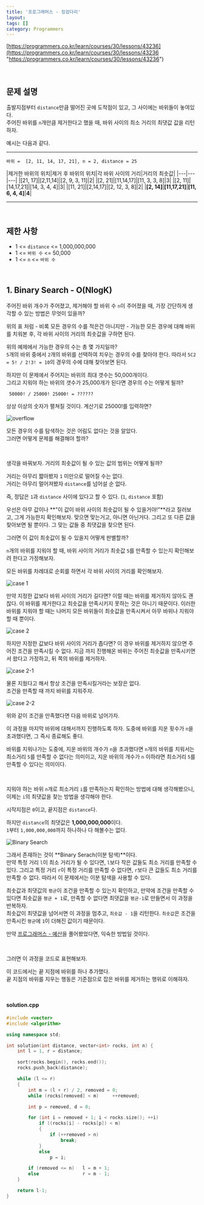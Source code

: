 ```yaml
---
title: '프로그래머스 - 징검다리'
layout: 
tags: []
category: Programmers
---
```

[https://programmers.co.kr/learn/courses/30/lessons/43236](https://programmers.co.kr/learn/courses/30/lessons/43236 "https://programmers.co.kr/learn/courses/30/lessons/43236")

&nbsp;

## 문제 설명
출발지점부터 ``distance``만큼 떨어진 곳에 도착점이 있고, 그 사이에는
바위들이 놓여있다.  
주어진 바위를 ``n``개만큼 제거한다고 했을 때, 바위 사이의 최소 거리의
최댓값 값을 리턴하자.  

예시는 다음과 같다.

------------

	바위 =  [2, 11, 14, 17, 21], n = 2, distance = 25

|제거한 바위의 위치|제거 후 바위의 위치|각 바위 사이의 거리|거리의 최솟값|
|---|---|---|
|[21, 17]|[2,11,14]|[2, 9, 3, 11]|2|
|[2, 21]|[11,14,17]|[11, 3, 3, 8]|3|
|[2, 11]|[14,17,21]|[14, 3, 4, 4]|3|
|[11, 21]|[2,14,17]|[2, 12, 3, 8]|2|
|**[2, 14]**|**[11,17,21]**|**[11, 6, 4, 4]**|**4**|

------------

&nbsp;

## 제한 사항
- 1 <= ``distance`` <= 1,000,000,000
- 1 <= ``바위 수`` <= 50,000
- 1 <= ``n`` <= ``바위 수``

&nbsp;

## 1. Binary Search - O(NlogK)

주어진 바위 개수가 주어졌고, 제거해야 할 바위 수 ``n``이 주어졌을 때,
가장 간단하게 생각할 수 있는 방법은 무엇이 있을까?

위의 표 처럼 - 비록 모든 경우의 수를 적은건 아니지만 - 가능한 모든 경우에 대해
바위를 치워본 후, 각 바위 사이의 거리의 최솟값을 구하면 된다.

위의 예제에서 가능한 경우의 수는 총 몇 가지일까?  
``5``개의 바위 중에서 ``2``개의 바위를 선택하여 치우는 경우의 수를 찾아야 한다.
따라서 ``5C2 = 5! / 2!3! = 10``의 경우의 수에 대해 찾아보면 된다.

하지만 이 문제에서 주어지는 바위의 최대 갯수는 50,000개이다.  
그리고 지워야 하는 바위의 갯수가 25,000개가 된다면 경우의 수는 어떻게 될까?  

	 50000! / 25000! 25000! = ??????

상상 이상의 숫자가 펼쳐질 것이다. 계산기로 25000!를 입력하면?  

![overflow](/assets/images/programmers/p15/25000factorial.png "overflow")

모든 경우의 수를 탐색하는 것은 어림도 없다는 것을 알았다.  
그러면 어떻게 문제를 해결해야 할까?

&nbsp;

생각을 바꿔보자. 거리의 최솟값이 될 수 있는 값의 범위는 어떻게 될까?  

거리는 아무리 짧아봤자 ``1`` 미만으로 떨어질 수는 없다.  
거리는 아무리 멀어져봤자 ``distance``를 넘어설 순 없다.

즉, 정답은 ``1``과 ``distance`` 사이에 있다고 할 수 있다. (``1``, ``distance`` 포함)

우선은 아무 값이나 **"이 값이 바위 사이의 최솟값이 될 수 있을거야!"**라고
질러보고, 그게 가능한지 확인해보자. 맞으면 맞는거고, 아니면 아닌거다.
그리고 또 다른 값을 찾아보면 될 뿐이다. 그 맞는 값들 중 최댓값을 찾으면
된다.

그러면 이 값이 최솟값이 될 수 있을지 어떻게 판별할까?

``n``개의 바위를 지워야 할 때, 바위 사이의 거리가 최솟값 ``5``를 만족할 수 있는지
확인해보려 한다고 가정해보자.

모든 바위를 차례대로 순회를 하면서 각 바위 사이의 거리를 확인해보자.  

![case 1](/assets/images/programmers/p15/case1.png "case 1")

만약 지정한 값보다 바위 사이의 거리가 길다면? 이럴 때는 바위를 제거하지 않아도
괜찮다. 이 바위를 제거한다고 최솟값을 만족시키지 못하는 것은 아니기 때문이다.
이러한 바위를 지워야 할 때는 나머지 모든 바위들이 최솟값을 만족시켜서 아무 바위나
지워야 할 때 뿐이다.

![case 2](/assets/images/programmers/p15/case2.png "case 2")

하지만 지정한 값보다 바위 사이의 거리가 좁다면? 이 경우 바위를 제거하지 않으면
주어진 조건을 만족시킬 수 없다. 지금 까지 진행해온 바위는 주어진 최솟값을
만족시키면서 왔다고 가정하고, 뒤 쪽의 바위를 제거하자.

![case 2-1](/assets/images/programmers/p15/case2-1.png "case 2-1")

물론 지웠다고 해서 항상 조건을 만족시킬거라는 보장은 없다.  
조건을 만족할 때 까지 바위를 지워주자.

![case 2-2](/assets/images/programmers/p15/case2-2.png "case 2-2")

위와 같이 조건을 만족했다면 다음 바위로 넘어가자.  

이 과정을 마지막 바위에 대해서까지 진행하도록 하자.
도중에 바위를 지운 횟수가 ``n``을 초과했다면, 그 즉시 종료해도 좋다.

바위를 지워나가는 도중에, 지운 바위의 개수가 ``n``을 초과했다면
``n``개의 바위를 치워서는 최소거리 ``5``를 만족할 수 없다는 의미이고,
지운 바위의 개수가 ``n`` 이하라면 최소거리 ``5``를 만족할 수 있다는 의미이다.

&nbsp;

지워야 하는 바위 ``n``개로 최소거리 ``i``를 만족하는지 확인하는 방법에 대해
생각해봤으니, 이제는 ``i``의 최댓값을 찾는 방법을 생각해야 한다.

시작지점은 ``0``이고, 끝지점은 ``distance``다.  

하지만 ``distance``의 최댓값은 **1,000,000,000**이다.  
``1``부터 ``1,000,000,000``까지 하나하나 다 해볼수는 없다.

![Binary Search](/assets/images/programmers/p11/steps.png "Binary Search")

그래서 존재하는 것이 **Binary Serach(이분 탐색)**이다.  
만약 특정 거리 ``l``이 최소 거리가 될 수 있다면, ``l``보다 작은 값들도
최소 거리를 만족할 수 있다. 그리고 특정 거리 ``r``이 특정 거리를 만족할 수
없다면, ``r``보다 큰 값들도 최소 거리를 만족할 수 없다. 따라서 이 문제에서는
이분 탐색을 사용할 수 있다.

최솟값과 최댓값의 ``평균``이 조건을 만족할 수 있는지 확인하고,
만약에 조건을 만족할 수 있다면 최솟값을 ``평균 + 1``로, 만족할 수 없다면
최댓값을 ``평균-1``로 만들면서 이 과정을 반복하자.  
최솟값이 최댓값을 넘어서면 이 과정을 멈추고, ``최솟값 - 1``을 리턴한다.
``최솟값``은 조건을 만족시킨 ``평균``에 ``1``이 더해진 값이기 때문이다.

만약 [프로그래머스 - 예산](https://softvanilla.github.io/programmers/programmers_%EC%98%88%EC%82%B0_lv3/ "프로그래머스 - 예산")을 풀어봤었다면, 익숙한 방법일 것이다.

&nbsp;

그러면 이 과정을 코드로 표현해보자.

이 코드에서는 끝 지점에 바위를 하나 추가했다.  
끝 지점의 바위를 지우는 행동은 기준점으로 잡은 바위를 제거하는 행위로 이해햐자.

&nbsp;

#### solution.cpp
```cpp
#include <vector>
#include <algorithm>

using namespace std;

int solution(int distance, vector<int> rocks, int n) {
	int l = 1, r = distance;

	sort(rocks.begin(), rocks.end());
	rocks.push_back(distance);

	while (l <= r)
	{
		int m = (l + r) / 2, removed = 0;
		while (rocks[removed] < m)     ++removed;

		int p = removed, d = 0;

		for (int i = removed + 1; i < rocks.size(); ++i)
			if ((rocks[i] - rocks[p]) < m)
			{
				if (++removed > n)
                    break;
			}
			else
				p = i;

        if (removed <= n)   l = m + 1;
        else                r = m - 1;
	}

	return l-1;
}
```

&nbsp;